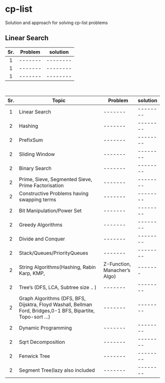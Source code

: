 # cp-list
Solution and approach for solving cp-list problems

## Linear Search
| Sr.|Problem|solution
|:----:|-------|--------|
| 1 |-------|--------|
| 1 |-------|--------|
| 1 |-------|--------|


<br/>

| Sr.|Topic|Problem|solution
|:----:|-|-------|--------|
| 1 |Linear Search|-------|--------|
| 2 |Hashing|-------|--------|
| 2 |PrefixSum|-------|--------|
| 2 |Sliding Window|-------|--------|
| 2 |Binary Search|-------|--------|
| 2 |Prime, Sieve, Segmented Sieve, Prime Factorisation|-------|--------|
| 2 |Constructive Problems having swapping terms|-------|--------|
| 2 |Bit Manipulation/Power Set|-------|--------|
| 2 |Greedy Algorithms|-------|--------|
| 2 |Divide and Conquer|-------|--------|
| 2 |Stack/Queues/PriorityQueues|-------|--------|
| 2 |String Algorithms(Hashing, Rabin Karp, KMP, | Z-Function, Manacher’s Algo)|-------|--------|
| 2 |Tree’s (DFS, LCA, Subtree size .. )|-------|--------|
| 2 |Graph Algorithms (DFS, BFS, Dijsktra, Floyd Washall, Bellman Ford, Bridges,0-1 BFS, Bipartite, Topo-sort ...)|-------|--------|
| 2 |Dynamic Programming|-------|--------|
| 2 |Sqrt Decomposition|-------|--------|
| 2 |Fenwick Tree|-------|--------|
| 2 |Segment Tree(lazy also included|-------|--------|
